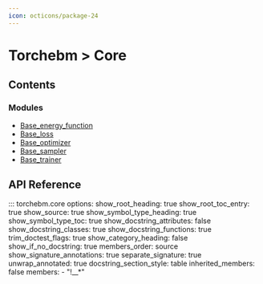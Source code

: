 ```yaml
---
icon: octicons/package-24
---
```


# Torchebm > Core

## Contents

### Modules

- [Base_energy_function](base_energy_function/index.md)
- [Base_loss](base_loss/index.md)
- [Base_optimizer](base_optimizer/index.md)
- [Base_sampler](base_sampler/index.md)
- [Base_trainer](base_trainer/index.md)

## API Reference

::: torchebm.core
    options:
      show_root_heading: true
      show_root_toc_entry: true
      show_source: true
      show_symbol_type_heading: true
      show_symbol_type_toc: true
      show_docstring_attributes: false
      show_docstring_classes: true
      show_docstring_functions: true
      trim_doctest_flags: true
      show_category_heading: false
      show_if_no_docstring: true
      members_order: source
      show_signature_annotations: true
      separate_signature: true
      unwrap_annotated: true
      docstring_section_style: table
      inherited_members: false
      members:
        - "!__*"
